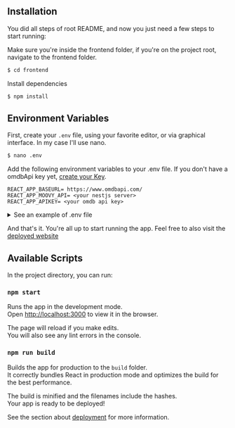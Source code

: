 
## Installation

You did all steps of root README, and now you just need a few steps to start running:

Make sure you're inside the frontend folder, if you're on the project root, navigate to the frontend folder.

```bash
$ cd frontend
```

Install dependencies

```bash
$ npm install
```

## Environment Variables

First, create your `.env` file, using your favorite editor, or via graphical interface.
In my case I'll use nano.

```bash
$ nano .env
```

Add the following environment variables to your .env file.
If you don't have a omdbApi key yet, [create your Key](https://www.omdbapi.com/apikey.aspx).

```
REACT_APP_BASEURL= https://www.omdbapi.com/
REACT_APP_MOOVY_API= <your nestjs server>
REACT_APP_APIKEY= <your omdb api key>
```

<details>
<summary>See an example of .env file</summary>


```
REACT_APP_BASEURL= https://www.omdbapi.com/
REACT_APP_MOOVY_API= http://localhost:8080/
REACT_APP_APIKEY= 1a2b3c4d
```

</details>

And that's it. You're all up to start running the app. Feel free to also visit the [deployed website](http://moovy-client.s3-website-sa-east-1.amazonaws.com/)

## Available Scripts

In the project directory, you can run:

### `npm start`

Runs the app in the development mode.\
Open [http://localhost:3000](http://localhost:3000) to view it in the browser.

The page will reload if you make edits.\
You will also see any lint errors in the console.

### `npm run build`

Builds the app for production to the `build` folder.\
It correctly bundles React in production mode and optimizes the build for the best performance.

The build is minified and the filenames include the hashes.\
Your app is ready to be deployed!

See the section about [deployment](https://facebook.github.io/create-react-app/docs/deployment) for more information.
